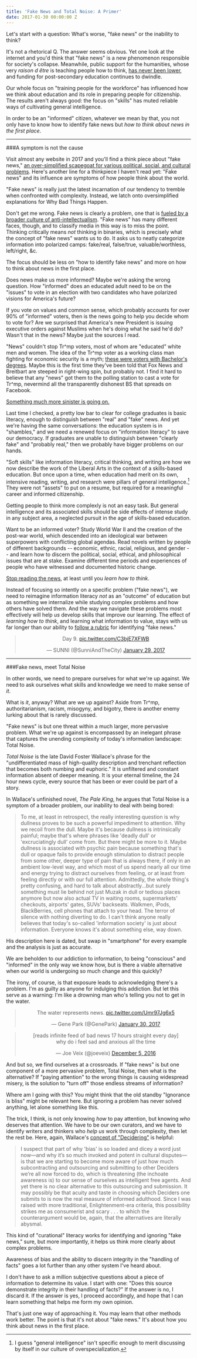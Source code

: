 ```yaml
---
title: 'Fake News and Total Noise: A Primer'
date: 2017-01-30 00:00:00 Z
---
```


Let's start with a question: What's worse, "fake news" or the inability to think?

It's not a rhetorical Q. The answer seems obvious. Yet one look at the internet and you'd think that "fake news" is a new phenomenon responsible for society's collapse. Meanwhile, public support for the humanities, whose very *raison d être* is teaching people how to think, [has never been lower](http://dailytimes.com.pk/infotainment/29-Jan-17/a-third-of-parents-say-their-kids-are-better-off-learning-how-to-use-computers-than-reading?utm_content=bufferc84f0&utm_medium=social&utm_source=twitter.com&utm_campaign=buffer), and funding for post-secondary education continues to dwindle.

Our whole focus on "training people for the workforce" has influenced how we think about education and its role in preparing people for citizenship. The results aren't always good:  the focus on "skills" has muted reliable ways of cultivating general intelligence.

In order to be an "informed" citizen, whatever we mean by that, you not only have to know how to identify fake news but *how to think about news in the first place*.

<hr>  

###A symptom is not the cause

Visit almost any website in 2017 and you'll find a think piece about "fake news," [an over-simplified scapegoat for various political, social, and cultural problems](http://reallifemag.com/all-i-know-is-whats-on-the-internet/). Here's another line for a thinkpiece I haven't read yet: "Fake news" and its influence are symptoms of how people think about the world.

"Fake news" is really just the latest incarnation of our tendency to tremble when confronted with complexity. Instead, we latch onto oversimplified explanations for Why Bad Things Happen.

Don't get me wrong. Fake news is clearly a problem, one that is [fueled by a broader culture of anti-intellectualism](http://nymag.com/daily/intelligencer/2016/10/the-oddly-snobbish-anti-intellectualism-of-donald-trump.html). "Fake news" has many different faces, though, and to classify media in this way is to miss the point. Thinking critically means *not* thinking in binaries, which is precisely what the concept of "fake news" wants us to do. It asks us to neatly categorize information into polarized camps: fake/real, false/true, valuable/worthless, left/right, &c.

The focus should be less on "how to identify fake news" and more on how to think about news in the first place.

Does news make us more informed? Maybe we're asking the wrong question. How "informed" does an educated adult need to be on the "issues" to vote in an election with two candidates who have polarized visions for America's future?

If you vote on values and common sense, which probably accounts for over 90% of "informed" voters, then is the news going to help you decide whom to vote for? Are we surprised that America's new President is issuing executive orders against Muslims when he's doing what he said he'd do? Wasn't that in the news? Maybe just the sources I read.

"News" couldn't stop Tr^mp voters, most of whom are "educated" white men and women. The idea of the Tr^mp voter as a working class man fighting for economic security is a myth; [these were voters with Bachelor's degrees](https://newrepublic.com/article/138754/blame-trumps-victory-college-educated-whites-not-working-class). Maybe this is the first time they've been told that Fox News and Breitbart are steeped in right-wing spin, but probably not. I find it hard to believe that any "news" got them to the polling station to cast a vote for Tr^mp, nevermind all the transparently dishonest BS that spreads on Facebook.

[Something much more sinister is going on.](http://www.newyorker.com/magazine/2016/11/21/aftermath-sixteen-writers-on-trumps-america#morrison)

Last time I checked, a pretty low bar to clear for college graduates is basic literacy, enough to distinguish between "real" and "fake" news. And yet we're having the same conversations: the education system is in "shambles," and we need a renewed focus on "information literacy" to save our democracy. If graduates are unable to distinguish between "clearly fake" and "probably real," then we probably have bigger problems on our hands.

"Soft skills" like information literacy, critical thinking, and writing are how we now describe the work of the Liberal Arts in the context of a skills-based education. But once upon a time, when education had merit on its own, intensive reading, writing, and research were pillars of general intelligence.[^1] They were not "assets" to put on a resume, but required for a meaningful career and informed citizenship.

Getting people to think more complexly is not an easy task. But general intelligence and its associated skills should be side effects of intense study in any subject area, a neglected pursuit in the age of skills-based education.

Want to be an informed voter? Study World War II and the creation of the post-war world, which descended into an ideological war between superpowers with conflicting global agendas. Read novels written by people of different backgrounds -- economic, ethnic, racial, religious, and gender -- and learn how to discern the political, social, ethical, and philosophical issues that are at stake. Examine different time periods and experiences of people who have witnessed and documented historic change.

[Stop reading the news](http://observer.com/2016/11/want-to-really-make-america-great-again-stop-reading-the-news/), at least until you *learn how to think*.

Instead of focusing so intently on a specific problem ("fake news"), we need to reimagine information literacy *not* as an "outcome" of education but as something we internalize while studying complex problems and how others have solved them. And the way we navigate these problems most effectively will help *us* develop skills that improve our learning. The effect of *learning how to think*, and learning what information to value, stays with us far longer than our ability to [follow a rubric](https://docs.google.com/document/d/1p3QuWSjTrjmsCnH0g6MMGVxSwPRlmhIYFvUB5KXDfTU/edit) for identifying "fake news."

<blockquote class="twitter-tweet" data-partner="tweetdeck" align="center"><p lang="und" dir="ltr">Day 9. <a href="https://t.co/C3bjE7XFWB">pic.twitter.com/C3bjE7XFWB</a></p>&mdash; SUNNI (@SunniAndTheCity) <a href="https://twitter.com/SunniAndTheCity/status/825700367409233926">January 29, 2017</a></blockquote>
<script async src="//platform.twitter.com/widgets.js" charset="utf-8"></script>

<hr>

###Fake news, meet Total Noise

In other words, we need to prepare ourselves for what we're up against. We need to ask ourselves what skills and knowledge we need to make sense of *it*.

What is *it*, anyway? What are we up against? Aside from Tr^mp, authoritarianism, racism, misogyny, and bigotry, there is another enemy lurking about that is rarely discussed.

"Fake news" is but one threat within a much larger, more pervasive problem. What we're up against is encompassed by an inelegant phrase that captures the unending complexity of today's information landscape: Total Noise.

*Total Noise* is the late David Foster Wallace's phrase for the "undifferentiated mass of high-quality description and trenchant reflection that becomes both numbing and euphoric." It is unfiltered and constant information absent of deeper meaning. It is your eternal timeline, the 24 hour news cycle, every source that has been or ever could be part of a story.

In Wallace's unfinished novel, *The Pale King*, he argues that Total Noise is a symptom of a broader problem, our inability to deal with being bored:

> To me, at least in retrospect, the really interesting question is why dullness proves to be such a powerful impediment to attention. Why we recoil from the dull. Maybe it's because dullness is intrinsically painful; maybe that's where phrases like 'deadly dull' or 'excruciatingly dull' come from. But there might be more to it. Maybe dullness is associated with psychic pain because something that's dull or opaque fails to provide enough stimulation to distract people from some other, deeper type of pain that is always there, if only in an ambient low-level way, and which most of us spend nearly all our time and energy trying to distract ourselves from feeling, or at least from feeling directly or with our full attention. Admittedly, the whole thing's pretty confusing, and hard to talk about abstractly...but surely something must lie behind not just Muzak in dull or tedious places anymore but now also actual TV in waiting rooms, supermarkets' checkouts, airports' gates, SUVs' backseats. Walkmen, iPods, BlackBerries, cell phones that attach to your head. The terror of silence with nothing diverting to do. I can't think anyone really believes that today's so-called 'information society' is just about information. Everyone knows it's about something else, way down.

His description here is dated, but swap in "smartphone" for every example and the analysis is just as accurate.

We are beholden to our addiction to information, to being "conscious" and "informed" in the only way we know how, but is there a viable alternative when our world is undergoing so much change and this quickly?

The irony, of course, is that exposure leads to acknowledging there's a problem. I'm as guilty as anyone for indulging this addiction. But let this serve as a warning: I'm like a drowning man who's telling you not to get in the water.

<blockquote class="twitter-tweet" data-partner="tweetdeck" align="center"><p lang="en" dir="ltr">The water represents news. <a href="https://t.co/Umr97Jg6x5">pic.twitter.com/Umr97Jg6x5</a></p>&mdash; Gene Park (@GenePark) <a href="https://twitter.com/GenePark/status/826185885439758336">January 30, 2017</a></blockquote>
<script async src="//platform.twitter.com/widgets.js" charset="utf-8"></script>

<blockquote class="twitter-tweet" data-lang="en" align="center"><p lang="en" dir="ltr">[reads infinite feed of bad news 17 hours straight every day]<br>why do i feel sad and anxious all the time</p>&mdash; Joe Veix (@joeveix) <a href="https://twitter.com/joeveix/status/805856755074748416">December 5, 2016</a></blockquote>
<script async src="//platform.twitter.com/widgets.js" charset="utf-8"></script>

And but so, we find ourselves at a crossroads. If "fake news" is but one component of a more pervasive problem, Total Noise, then what is the alternative? If "paying attention" to the wrong things is causing widespread misery, is the solution to "turn off" those endless streams of information?

Where am I going with this? You might think that the old standby "Ignorance is bliss" might be relevant here. But ignoring a problem has never solved anything, let alone something like this.

The trick, I think, is not only knowing *how* to pay attention, but knowing *who* deserves that attention. We have to be our own curators, and we have to identify writers and thinkers who *help us* work through complexity, then let the rest be. Here, again, Wallace's [concept of "Decidering"](http://neugierig.org/content/dfw/bestamerican.pdf) is helpful:

> I suspect that part of why 'bias' is so loaded and dicey a word just now—and why it’s so much invoked and potent in cultural disputes—is that we are starting to become more aware of just how much subcontracting and outsourcing and submitting to other Deciders we’re all now forced to do, which is threatening (the inchoate awareness is) to our sense of ourselves as intelligent free agents. And yet there is no clear alternative to this outsourcing and submission. It may possibly be that acuity and taste in choosing which Deciders one submits to is now the real measure of informed adulthood. Since I was raised with more traditional, Enlightenment-era criteria, this possibility strikes me as consumerist and scary . . . to which the counterargument would be, again, that the alternatives are literally abysmal.

This kind of "curational" literacy works for identifying and ignoring "fake news," sure, but more importantly, it helps us think more clearly about complex problems.

Awareness of bias and the ability to discern integrity in the "handling of facts" goes a lot further than any other system I've heard about.

I don't have to ask a million subjective questions about a piece of information to determine its value. I start with one: "Does this source demonstrate integrity in their handling of facts?" If the answer is no, I discard it. If the answer is yes, I proceed accordingly, and hope that I can learn something that helps me form my own opinion.

That's just one way of approaching it. You may learn that other methods work better. The point is that it's not about "fake news." It's about how you think about news in the first place.

[^1]: I guess "general intelligence" isn't specific enough to merit discussing by itself in our culture of overspecialization.
